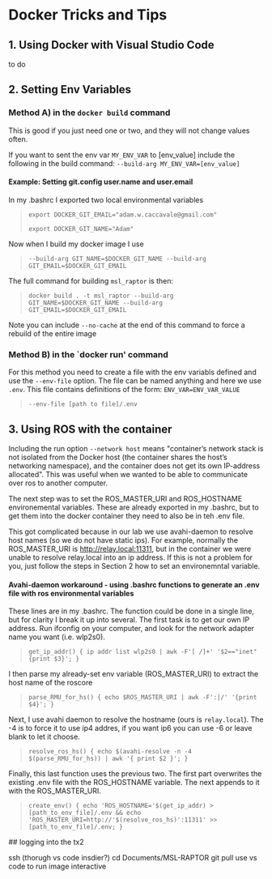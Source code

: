 # Docker Tricks and Tips

## 1. Using Docker with Visual Studio Code
to do

## 2. Setting Env Variables
### Method A) in the `docker build` command
This is good if you just need one or two, and they will not change values often.

If you want to sent the env var `MY_ENV_VAR` to [env_value] include the following in the build command:
`--build-arg MY_ENV_VAR=[env_value]`

#### Example: Setting git.config user.name and user.email
In my .bashrc I exported two local environmental variables
>`export DOCKER_GIT_EMAIL="adam.w.caccavale@gmail.com"`
>
>`export DOCKER_GIT_NAME="Adam"`

Now when I build my docker image I use
>`--build-arg GIT_NAME=$DOCKER_GIT_NAME --build-arg GIT_EMAIL=$DOCKER_GIT_EMAIL`

The full command for building `msl_raptor` is then:
>`docker build . -t msl_raptor --build-arg GIT_NAME=$DOCKER_GIT_NAME --build-arg GIT_EMAIL=$DOCKER_GIT_EMAIL`

Note you can include `--no-cache` at the end of this command to force a rebuild of the entire image

### Method B) in the `docker run' command
For this method you need to create a file with the env variabls defined and use the `--env-file` option. The file can be named anything and here we use `.env`. This file contains definitions of the form: `ENV_VAR=ENV_VAR_VALUE`
>`--env-file [path to file]/.env`


## 3. Using ROS with the container
Including the run option `--network host` means "container’s network stack is not isolated from the Docker host (the container shares the host’s networking namespace), and the container does not get its own IP-address allocated". This was useful when we wanted to be able to communicate over ros to another computer.  

The next step was to set the ROS_MASTER_URI and ROS_HOSTNAME environemental variables. These are already exported in my .bashrc, but to get them into the docker container they need to also be in teh .env file. 

This got complicated because in our lab we use avahi-daemon to resolve host names (so we do not have static ips). For example, normally the ROS_MASTER_URI is http://relay.local:11311, but in the container we were unable to resolve relay.local into an ip address. If this is not a problem for you, just follow the steps in Section 2 how to set an environemntal variable.


#### Avahi-daemon workaround - using .bashrc functions to generate an .env file with ros environmental variables

These lines are in my .bashrc. The function could be done in a single line, but for clarity I break it up into several. The first task is to get our own IP address. Run ifconfig on your computer, and look for the network adapter name you want (i.e. wlp2s0).
>`get_ip_addr() { ip addr list wlp2s0 | awk -F'[ /]+' '$2=="inet"{print $3}'; }`

I then parse my already-set env variable (ROS_MASTER_URI) to extract the host name of the roscore
>`parse_RMU_for_hs() { echo $ROS_MASTER_URI | awk -F':|/' '{print $4}'; }`

Next, I use avahi daemon to resolve the hostname (ours is `relay.local`). The -4 is to force it to use ip4 addres, if you want ip6 you can use -6 or leave blank to let it choose.
>`resolve_ros_hs() { echo $(avahi-resolve -n -4 $(parse_RMU_for_hs)) | awk '{ print $2 }'; }`

Finally, this last function uses the previous two. The first part overwrites the existing .env file with the ROS_HOSTNAME variable. The next appends to it with the ROS_MASTER_URI.
>`create_env() { echo 'ROS_HOSTNAME='$(get_ip_addr) > [path_to_env_file]/.env && echo 'ROS_MASTER_URI=http://'$(resolve_ros_hs)':11311' >> [path_to_env_file]/.env; }`



<FILL IN REST>
## logging into the tx2

ssh (thorugh vs code insdier?)
cd Documents/MSL-RAPTOR
git pull
use vs code to run image interactive

